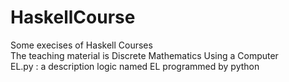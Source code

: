 # HaskellCourse
Some execises of Haskell Courses  
The teaching material is Discrete Mathematics Using a Computer  
EL.py : a description logic named EL programmed by python  


